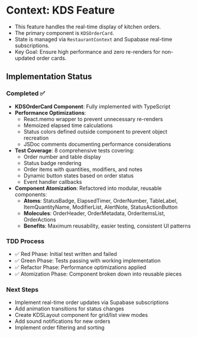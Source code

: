 # Context: KDS Feature
- This feature handles the real-time display of kitchen orders.
- The primary component is `KDSOrderCard`.
- State is managed via `RestaurantContext` and Supabase real-time subscriptions.
- Key Goal: Ensure high performance and zero re-renders for non-updated order cards.

## Implementation Status

### Completed ✅
- **KDSOrderCard Component**: Fully implemented with TypeScript
- **Performance Optimizations**:
  - React.memo wrapper to prevent unnecessary re-renders
  - Memoized elapsed time calculations
  - Status colors defined outside component to prevent object recreation
  - JSDoc comments documenting performance considerations
- **Test Coverage**: 8 comprehensive tests covering:
  - Order number and table display
  - Status badge rendering
  - Order items with quantities, modifiers, and notes
  - Dynamic button states based on order status
  - Event handler callbacks
- **Component Atomization**: Refactored into modular, reusable components:
  - **Atoms**: StatusBadge, ElapsedTimer, OrderNumber, TableLabel, ItemQuantityName, ModifierList, AlertNote, StatusActionButton
  - **Molecules**: OrderHeader, OrderMetadata, OrderItemsList, OrderActions
  - **Benefits**: Maximum reusability, easier testing, consistent UI patterns

### TDD Process
- ✅ Red Phase: Initial test written and failed
- ✅ Green Phase: Tests passing with working implementation
- ✅ Refactor Phase: Performance optimizations applied
- ✅ Atomization Phase: Component broken down into reusable pieces

### Next Steps
- Implement real-time order updates via Supabase subscriptions
- Add animation transitions for status changes
- Create KDSLayout component for grid/list view modes
- Add sound notifications for new orders
- Implement order filtering and sorting